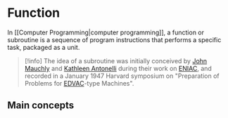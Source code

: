 # Function
In [[Computer Programming|computer programming]], a function or subroutine is a sequence of program instructions that performs a specific task, packaged as a unit.

> [!info]
> The idea of a subroutine was initially conceived by [John Mauchly](https://en.wikipedia.org/wiki/John_Mauchly "John Mauchly") and [Kathleen Antonelli](https://en.wikipedia.org/wiki/Kathleen_Antonelli "Kathleen Antonelli") during their work on [ENIAC](https://en.wikipedia.org/wiki/ENIAC "ENIAC"), and recorded in a January 1947 Harvard symposium on "Preparation of Problems for [EDVAC](https://en.wikipedia.org/wiki/EDVAC "EDVAC")-type Machines".

## Main concepts


